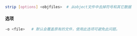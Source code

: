```bash
strip [options] <objfiles>	# 从object文件中去掉符号和其它数据
```

#### 选项

```bash
-o <file>	# 默认会覆盖原有的文件，使用此选项可避免此问题。
```

